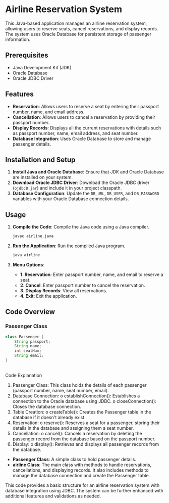 # Airline Reservation System

This Java-based application manages an airline reservation system, allowing users to reserve seats, cancel reservations, and display records. The system uses Oracle Database for persistent storage of passenger information.

## Prerequisites

- Java Development Kit (JDK)
- Oracle Database
- Oracle JDBC Driver

## Features

- **Reservation**: Allows users to reserve a seat by entering their passport number, name, and email address.
- **Cancellation**: Allows users to cancel a reservation by providing their passport number.
- **Display Records**: Displays all the current reservations with details such as passport number, name, email address, and seat number.
- **Database Integration**: Uses Oracle Database to store and manage passenger details.

## Installation and Setup

1. **Install Java and Oracle Database**: Ensure that JDK and Oracle Database are installed on your system.
2. **Download Oracle JDBC Driver**: Download the Oracle JDBC driver (`ojdbc8.jar`) and include it in your project classpath.
3. **Database Configuration**: Update the `DB_URL`, `DB_USER`, and `DB_PASSWORD` variables with your Oracle Database connection details.

## Usage

1. **Compile the Code**: Compile the Java code using a Java compiler.
    ```bash
    javac airline.java
    ```

2. **Run the Application**: Run the compiled Java program.
    ```bash
    java airline
    ```

3. **Menu Options**:
    - **1. Reservation**: Enter passport number, name, and email to reserve a seat.
    - **2. Cancel**: Enter passport number to cancel the reservation.
    - **3. Display Records**: View all reservations.
    - **4. Exit**: Exit the application.

## Code Overview

### Passenger Class

```java
class Passenger {
    String passport;
    String name;
    int seatNum;
    String email;
}
```

\
Code Explanation
1.	Passenger Class: This class holds the details of each passenger (passport number, name, seat number, email).
2.	Database Connection:
o	establishConnection(): Establishes a connection to the Oracle database using JDBC.
o	closeConnection(): Closes the database connection.
3.	Table Creation:
o	createTable(): Creates the Passenger table in the database if it doesn't already exist.
4.	Reservation:
o	reserve(): Reserves a seat for a passenger, storing their details in the database and assigning them a seat number.
5.	Cancellation:
o	cancel(): Cancels a reservation by deleting the passenger record from the database based on the passport number.
6.	Display:
o	display(): Retrieves and displays all passenger records from the database.


- **Passenger Class**: A simple class to hold passenger details.
- **airline Class**: The main class with methods to handle reservations, cancellations, and displaying records. It also includes methods to manage the database connection and create the Passenger table.

This code provides a basic structure for an airline reservation system with database integration using JDBC. The system can be further enhanced with additional features and validations as needed.
